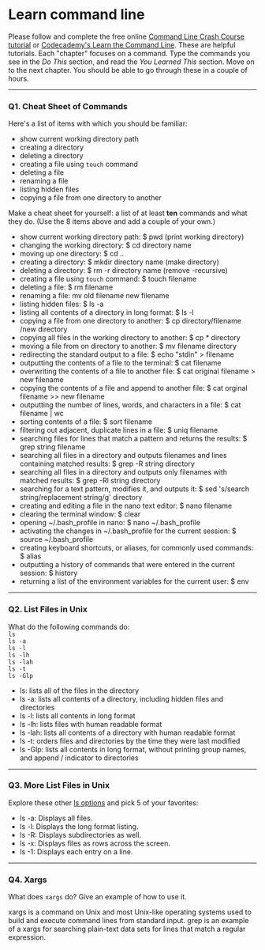 # Learn command line

Please follow and complete the free online [Command Line Crash Course
tutorial](https://web.archive.org/web/20160708171659/http://cli.learncodethehardway.org/book/) or [Codecademy's Learn the Command Line](https://www.codecademy.com/learn/learn-the-command-line). These are helpful tutorials. Each "chapter" focuses on a command. Type the commands you see in the _Do This_ section, and read the _You Learned This_ section. Move on to the next chapter. You should be able to go through these in a couple of hours.

---

### Q1.  Cheat Sheet of Commands  

Here's a list of items with which you should be familiar:  
* show current working directory path
* creating a directory
* deleting a directory
* creating a file using `touch` command
* deleting a file
* renaming a file
* listing hidden files
* copying a file from one directory to another

Make a cheat sheet for yourself: a list of at least **ten** commands and what they do.  (Use the 8 items above and add a couple of your own.)  

* show current working directory path: $ pwd (print working directory)
* changing the working directory: $ cd directory name
* moving up one directory: $ cd ..
* creating a directory: $ mkdir directory name (make directory)
* deleting a directory: $ rm -r directory name (remove -recursive)
* creating a file using `touch` command: $ touch filename
* deleting a file: $ rm filename
* renaming a file: mv old filename new filename
* listing hidden files: $ ls -a
* listing all contents of a directory in long format: $ ls -l
* copying a file from one directory to another: $ cp directory/filename /new directory
* copying all files in the working directory to another: $ cp * directory
* moving a file from on directory to another: $ mv filename directory
* redirecting the standard output to a file: $ echo "stdin" > filename
* outputting the contents of a file to the terminal: $ cat filename
* overwriting the contents of a file to another file: $ cat original filename > new filename
* copying the contents of a file and append to another file: $ cat orginal filename >> new filename
* outputting the number of lines, words, and characters in a file: $ cat filename | wc
* sorting contents of a file: $ sort filename
* filtering out adjacent, duplicate lines in a file: $ uniq filename
* searching files for lines that match a pattern and returns the results: $ grep string filename
* searching all files in a directory and outputs filenames and lines containing matched results: $ grep -R string directory
* searching all files in a directory and outputs only filenames with matched results: $ grep -Rl string directory
* searching for a text pattern, modifies it, and outputs it: $ sed 's/search string/replacement string/g' directory
* creating and editing a file in the nano text editor: $ nano filename
* clearing the terminal window: $ clear
* opening ~/.bash_profile in nano: $ nano ~/.bash_profile
* activating the changes in ~/.bash_profile for the current session: $ source ~/.bash_profile
* creating keyboard shortcuts, or aliases, for commonly used commands: $ alias
* outputting a history of commands that were entered in the current session: $ history
* returning a list of the environment variables for the current user: $ env

---

### Q2.  List Files in Unix   

What do the following commands do:  
`ls`  
`ls -a`  
`ls -l`  
`ls -lh`  
`ls -lah`  
`ls -t`  
`ls -Glp`  

* ls: lists all of the files in the directory
* ls -a: lists all contents of a directory, including hidden files and directories
* ls -l: lists all contents in long format
* ls -lh: lists files with human readable format
* ls -lah: lists all contents of a directory with human readable format
* ls -t: orders files and directories by the time they were last modified
* ls -Glp: lists all contents in long format, without printing group names, and append / indicator to directories

---

### Q3.  More List Files in Unix  

Explore these other [ls options](http://www.techonthenet.com/unix/basic/ls.php) and pick 5 of your favorites:

* ls -a:	Displays all files.
* ls -l:	Displays the long format listing.
* ls -R:	Displays subdirectories as well.
* ls -x:	Displays files as rows across the screen.
* ls -1:	Displays each entry on a line.

---

### Q4.  Xargs   

What does `xargs` do? Give an example of how to use it.

xargs is a command on Unix and most Unix-like operating systems used to build and execute command lines from standard input. grep is an example of a xargs for searching plain-text data sets for lines that match a regular expression.

 

